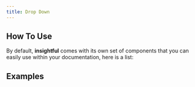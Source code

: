 ```yaml
---
title: Drop Down
---
```


## How To Use

By default, **insightful** comes with its own set of components that you can easily use within your documentation, here is a list:

## Examples
